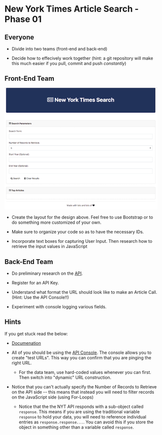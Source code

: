 # New York Times Article Search - Phase 01

## Everyone

- Divide into two teams (front-end and back-end)

- Decide how to effecively work together (hint: a git repository will make this much easier if you pull, commit and push _constantly_)

## Front-End Team

![nyt-search](Images/nyt.png)

- Create the layout for the design above. Feel free to use Bootstrap or to do something more customized of your own.

- Make sure to organize your code so as to have the necessary IDs.

- Incorporate text boxes for capturing User Input. Then research how to retrieve the input values in JavaScript

## Back-End Team

- Do preliminary research on the [API](http://developer.nytimes.com/article_search_v2.json).

- Register for an API Key.

- Understand what format the URL should look like to make an Article Call. (Hint: Use the API Console!!)

- Experiment with console logging various fields.

## Hints

If you get stuck read the below:

- [Documenation](https://developer.nytimes.com/)

- All of you should be using the [API Console](http://developer.nytimes.com/article_search_v2.json#/Console/GET/articlesearch.json). The console allows you to create "test URLs". This way you can confirm that you are pinging the right URL.

  - For the data team, use hard-coded values whenever you can first. Then switch into "dynamic" URL construction.

- Notice that you can't actually specify the Number of Records to Retrieve on the API side -- this means that instead you will need to filter records on the JavaScript side (using For-Loops)

  - Notice that the the NYT API responds with a sub-object called `response`. This means if you are using the traditional variable `response` to hold your data, you will need to reference individual entries as `response.response...`. You can avoid this if you store the object in something other than a variable called `response`.
